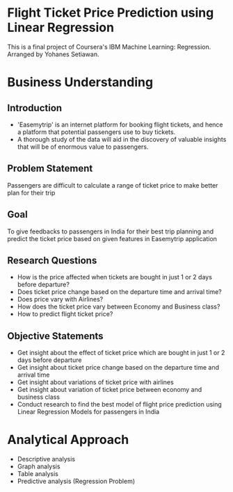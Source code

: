 # Flight Ticket Price Prediction using Linear Regression
This is a final project of Coursera's IBM Machine Learning: Regression. </br>
Arranged by Yohanes Setiawan.

# **Business Understanding**

## Introduction
- 'Easemytrip' is an internet platform for booking flight tickets, and hence a platform that potential passengers use to buy tickets. 
- A thorough study of the data will aid in the discovery of valuable insights that will be of enormous value to passengers.

## Problem Statement

Passengers are difficult to calculate a range of ticket price to make better plan for their trip

## Goal

To give feedbacks to passengers in India for their best trip planning and predict the ticket price based on given features in Easemytrip application

## Research Questions
- How is the price affected when tickets are bought in just 1 or 2 days before departure?
- Does ticket price change based on the departure time and arrival time?
- Does price vary with Airlines?
- How does the ticket price vary between Economy and Business class?
- How to predict flight ticket price?

## Objective Statements

- Get insight about the effect of ticket price which are bought in just 1 or 2 days before departure
- Get insight about ticket price change based on the departure time and arrival time
- Get insight about variations of ticket price with airlines
- Get insight about variation of ticket price between economy and business class
- Conduct research to find the best model of flight price prediction using Linear Regression Models for passengers in India

# **Analytical Approach**

- Descriptive analysis
- Graph analysis
- Table analysis
- Predictive analysis (Regression Problem)
  